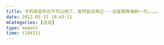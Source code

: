 ```yaml
---
title: 手机收音机也不可以用了，虽然我没用过－－这星期再强刷一次。。。。。
date: 2012-05-15 19:43:11
mCategories: [说说]
type: moment
time: t194311
---
```


